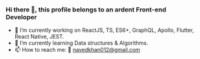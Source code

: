 ### Hi there 👋, this profile belongs to an ardent Front-end Developer 
- 🔭 I’m currently working on ReactJS, TS, ES6+, GraphQL, Apollo, Flutter, React Native, JEST.
- 🌱 I’m currently learning Data structures & Algorithms.
- 📫 How to reach me: 📧 navedkhan012@gmail.com 

<!--
**navedkhan012/navedkhan012** is a ✨ _special_ ✨ repository because its `README.md` (this file) appears on your GitHub profile.

-->
